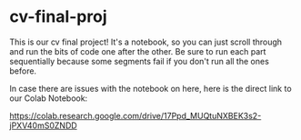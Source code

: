 # cv-final-proj

This is our cv final project! It's a notebook, so you can just scroll through and run the bits of code one after the other. Be sure to run each part sequentially because some segments fail if you don't run all the ones before. 

In case there are issues with the notebook on here, here is the direct link to our Colab Notebook:

https://colab.research.google.com/drive/17Ppd_MUQtuNXBEK3s2-jPXV40mS0ZNDD
